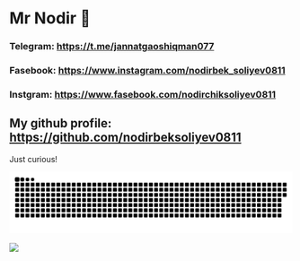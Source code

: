 # Mr Nodir 👑

### Telegram: https://t.me/jannatgaoshiqman077
### Fasebook: https://www.instagram.com/nodirbek_soliyev0811
### Instgram: https://www.fasebook.com/nodirchiksoliyev0811

## My github profile: https://github.com/nodirbeksoliyev0811

Just curious!

<a href="https://github.com/tomondre"><img src="contributions.svg"></a>

<img width="0" src="https://visitor-badge.glitch.me/badge?page_id=tondrejk.tondrejk" />
